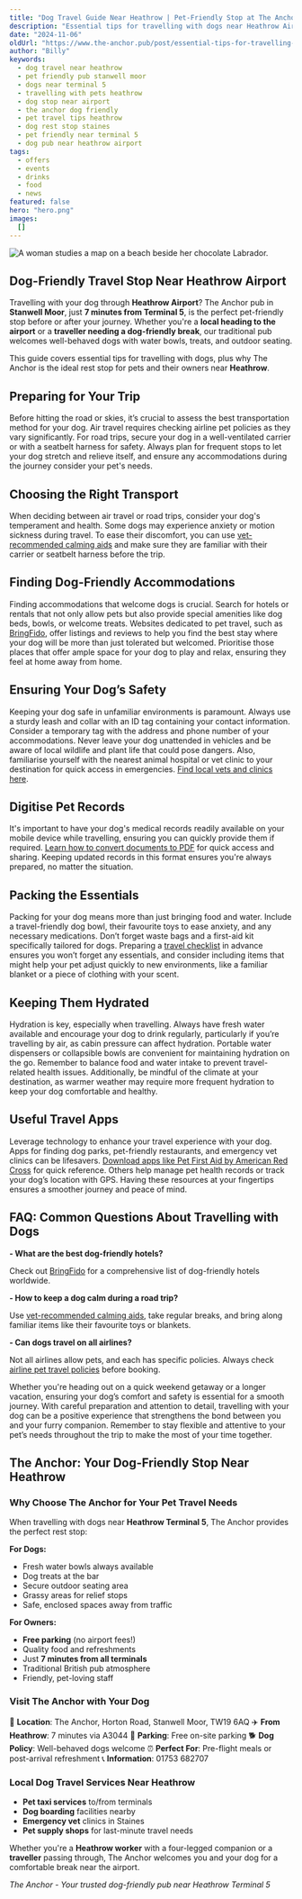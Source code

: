 ```yaml
---
title: "Dog Travel Guide Near Heathrow | Pet-Friendly Stop at The Anchor"
description: "Essential tips for travelling with dogs near Heathrow Airport. The Anchor pub in Stanwell Moor is your perfect pet-friendly stop, just 7 minutes from Terminal 5. Dog-friendly pub with outdoor seating, water bowls, and treats. Free parking for travellers with pets. Ideal rest stop before or after flights from Heathrow."
date: "2024-11-06"
oldUrl: "https://www.the-anchor.pub/post/essential-tips-for-travelling-with-your-dog-safety"
author: "Billy"
keywords:
  - dog travel near heathrow
  - pet friendly pub stanwell moor
  - dogs near terminal 5
  - travelling with pets heathrow
  - dog stop near airport
  - the anchor dog friendly
  - pet travel tips heathrow
  - dog rest stop staines
  - pet friendly near terminal 5
  - dog pub near heathrow airport
tags:
  - offers
  - events
  - drinks
  - food
  - news
featured: false
hero: "hero.png"
images:
  []
---
```


![A woman studies a map on a beach beside her chocolate Labrador.](/content/blog/essential-tips-for-travelling-with-your-dog-safety/hero.png)

## Dog-Friendly Travel Stop Near Heathrow Airport

Travelling with your dog through **Heathrow Airport**? The Anchor pub in **Stanwell Moor**, just **7 minutes from Terminal 5**, is the perfect pet-friendly stop before or after your journey. Whether you're a **local heading to the airport** or a **traveller needing a dog-friendly break**, our traditional pub welcomes well-behaved dogs with water bowls, treats, and outdoor seating.

This guide covers essential tips for travelling with dogs, plus why The Anchor is the ideal rest stop for pets and their owners near **Heathrow**.

  

## **Preparing for Your Trip**

Before hitting the road or skies, it’s crucial to assess the best transportation method for your dog. Air travel requires checking airline pet policies as they vary significantly. For road trips, secure your dog in a well-ventilated carrier or with a seatbelt harness for safety. Always plan for frequent stops to let your dog stretch and relieve itself, and ensure any accommodations during the journey consider your pet's needs.

  

## **Choosing the Right Transport**

When deciding between air travel or road trips, consider your dog's temperament and health. Some dogs may experience anxiety or motion sickness during travel. To ease their discomfort, you can use [vet-recommended calming aids](https://www.akc.org/expert-advice/health/calm-anxious-dog/) and make sure they are familiar with their carrier or seatbelt harness before the trip.

  

## **Finding Dog-Friendly Accommodations**

Finding accommodations that welcome dogs is crucial. Search for hotels or rentals that not only allow pets but also provide special amenities like dog beds, bowls, or welcome treats. Websites dedicated to pet travel, such as [BringFido](https://www.bringfido.com/), offer listings and reviews to help you find the best stay where your dog will be more than just tolerated but welcomed. Prioritise those places that offer ample space for your dog to play and relax, ensuring they feel at home away from home.

  

## **Ensuring Your Dog’s Safety**

Keeping your dog safe in unfamiliar environments is paramount. Always use a sturdy leash and collar with an ID tag containing your contact information. Consider a temporary tag with the address and phone number of your accommodations. Never leave your dog unattended in vehicles and be aware of local wildlife and plant life that could pose dangers. Also, familiarise yourself with the nearest animal hospital or vet clinic to your destination for quick access in emergencies. [Find local vets and clinics here](https://www.findapetvet.com/).

  

## **Digitise Pet Records**

It's important to have your dog's medical records readily available on your mobile device while travelling, ensuring you can quickly provide them if required. [Learn how to convert documents to PDF](https://www.adobe.com/acrobat/how-to/convert-pdf.html) for quick access and sharing. Keeping updated records in this format ensures you're always prepared, no matter the situation.

  

## **Packing the Essentials**

Packing for your dog means more than just bringing food and water. Include a travel-friendly dog bowl, their favourite toys to ease anxiety, and any necessary medications. Don’t forget waste bags and a first-aid kit specifically tailored for dogs. Preparing a [travel checklist](https://www.rover.com/blog/travel-checklist-pets/) in advance ensures you won’t forget any essentials, and consider including items that might help your pet adjust quickly to new environments, like a familiar blanket or a piece of clothing with your scent.

  

## **Keeping Them Hydrated**

Hydration is key, especially when travelling. Always have fresh water available and encourage your dog to drink regularly, particularly if you’re travelling by air, as cabin pressure can affect hydration. Portable water dispensers or collapsible bowls are convenient for maintaining hydration on the go. Remember to balance food and water intake to prevent travel-related health issues. Additionally, be mindful of the climate at your destination, as warmer weather may require more frequent hydration to keep your dog comfortable and healthy.

  

## **Useful Travel Apps**

Leverage technology to enhance your travel experience with your dog. Apps for finding dog parks, pet-friendly restaurants, and emergency vet clinics can be lifesavers. [Download apps like Pet First Aid by American Red Cross](https://www.redcross.org/get-help/how-to-prepare-for-emergencies/mobile-apps.html) for quick reference. Others help manage pet health records or track your dog’s location with GPS. Having these resources at your fingertips ensures a smoother journey and peace of mind.

  

## **FAQ: Common Questions About Travelling with Dogs**

**\- What are the best dog-friendly hotels?** 

Check out [BringFido](https://www.bringfido.com/) for a comprehensive list of dog-friendly hotels worldwide.

**\- How to keep a dog calm during a road trip?** 

Use [vet-recommended calming aids](https://www.akc.org/expert-advice/health/calm-anxious-dog/), take regular breaks, and bring along familiar items like their favourite toys or blankets.

**\- Can dogs travel on all airlines?** 

Not all airlines allow pets, and each has specific policies. Always check [airline pet travel policies](https://www.pettravel.com/airline_rules.cfm) before booking.

  

Whether you're heading out on a quick weekend getaway or a longer vacation, ensuring your dog’s comfort and safety is essential for a smooth journey. With careful preparation and attention to detail, travelling with your dog can be a positive experience that strengthens the bond between you and your furry companion. Remember to stay flexible and attentive to your pet’s needs throughout the trip to make the most of your time together.

  

## **The Anchor: Your Dog-Friendly Stop Near Heathrow**

### Why Choose The Anchor for Your Pet Travel Needs

When travelling with dogs near **Heathrow Terminal 5**, The Anchor provides the perfect rest stop:

**For Dogs:**
- Fresh water bowls always available
- Dog treats at the bar
- Secure outdoor seating area
- Grassy areas for relief stops
- Safe, enclosed spaces away from traffic

**For Owners:**
- **Free parking** (no airport fees!)
- Quality food and refreshments
- Just **7 minutes from all terminals**
- Traditional British pub atmosphere
- Friendly, pet-loving staff

### Visit The Anchor with Your Dog

📍 **Location**: The Anchor, Horton Road, Stanwell Moor, TW19 6AQ
✈️ **From Heathrow**: 7 minutes via A3044
🚗 **Parking**: Free on-site parking
🐕 **Dog Policy**: Well-behaved dogs welcome
⏰ **Perfect For**: Pre-flight meals or post-arrival refreshment
📞 **Information**: 01753 682707

### Local Dog Travel Services Near Heathrow

- **Pet taxi services** to/from terminals
- **Dog boarding** facilities nearby
- **Emergency vet** clinics in Staines
- **Pet supply shops** for last-minute travel needs

Whether you're a **Heathrow worker** with a four-legged companion or a **traveller** passing through, The Anchor welcomes you and your dog for a comfortable break near the airport.

*The Anchor - Your trusted dog-friendly pub near Heathrow Terminal 5*
